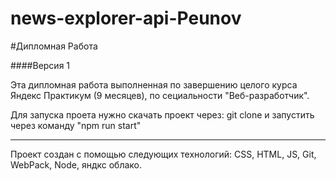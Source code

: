 # news-explorer-api-Peunov

#Дипломная Работа

####Версия 1

Эта дипломная работа выполненная по завершению целого курса Яндекс Практикум (9 месяцев), по сециальности "Веб-разработчик".

Для запуска проета нужно скачать проект через: git clone 
и запустить через команду "npm run start"


***
Проект создан с помощью следующих технологий: CSS, HTML, JS, Git, WebPack, Node, яндкс облако.
